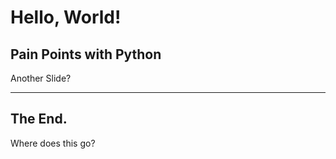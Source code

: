 # Hello, World!

Pain Points with Python
---
 
Another Slide?
 
---
 
 ## The End.
 
 Where does this go?
